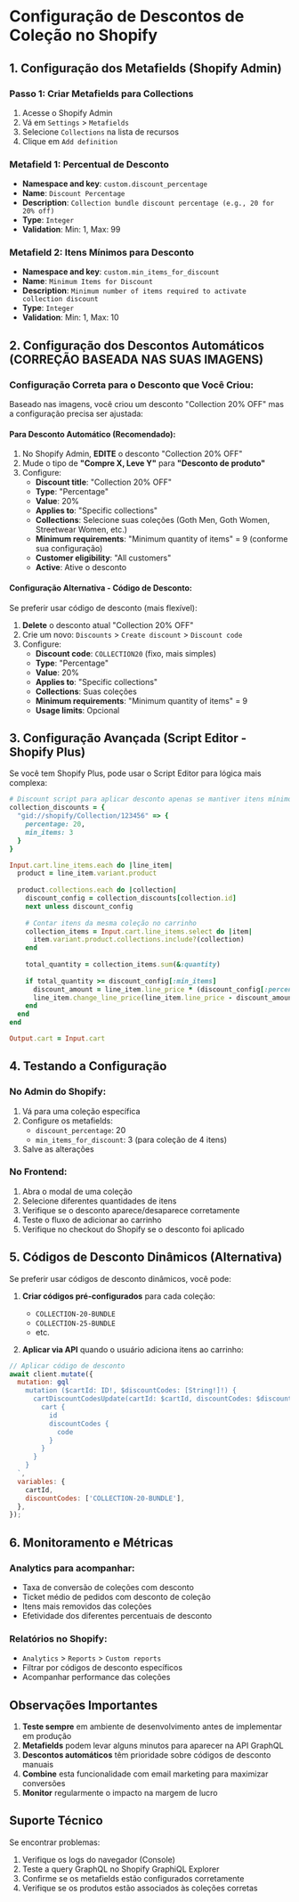 # Configuração de Descontos de Coleção no Shopify

## 1. Configuração dos Metafields (Shopify Admin)

### Passo 1: Criar Metafields para Collections
1. Acesse o Shopify Admin
2. Vá em `Settings` > `Metafields`
3. Selecione `Collections` na lista de recursos
4. Clique em `Add definition`

### Metafield 1: Percentual de Desconto
- **Namespace and key**: `custom.discount_percentage`
- **Name**: `Discount Percentage`
- **Description**: `Collection bundle discount percentage (e.g., 20 for 20% off)`
- **Type**: `Integer`
- **Validation**: Min: 1, Max: 99

### Metafield 2: Itens Mínimos para Desconto
- **Namespace and key**: `custom.min_items_for_discount`
- **Name**: `Minimum Items for Discount`
- **Description**: `Minimum number of items required to activate collection discount`
- **Type**: `Integer`
- **Validation**: Min: 1, Max: 10

## 2. Configuração dos Descontos Automáticos (CORREÇÃO BASEADA NAS SUAS IMAGENS)

### Configuração Correta para o Desconto que Você Criou:

Baseado nas imagens, você criou um desconto "Collection 20% OFF" mas a configuração precisa ser ajustada:

#### Para Desconto Automático (Recomendado):
1. No Shopify Admin, **EDITE** o desconto "Collection 20% OFF"
2. Mude o tipo de **"Compre X, Leve Y"** para **"Desconto de produto"**
3. Configure:
   - **Discount title**: "Collection 20% OFF"
   - **Type**: "Percentage" 
   - **Value**: 20%
   - **Applies to**: "Specific collections"
   - **Collections**: Selecione suas coleções (Goth Men, Goth Women, Streetwear Women, etc.)
   - **Minimum requirements**: "Minimum quantity of items" = 9 (conforme sua configuração)
   - **Customer eligibility**: "All customers"
   - **Active**: Ative o desconto

#### Configuração Alternativa - Código de Desconto:
Se preferir usar código de desconto (mais flexível):
1. **Delete** o desconto atual "Collection 20% OFF"
2. Crie um novo: `Discounts` > `Create discount` > `Discount code`
3. Configure:
   - **Discount code**: `COLLECTION20` (fixo, mais simples)
   - **Type**: "Percentage"
   - **Value**: 20%
   - **Applies to**: "Specific collections"
   - **Collections**: Suas coleções
   - **Minimum requirements**: "Minimum quantity of items" = 9
   - **Usage limits**: Opcional

## 3. Configuração Avançada (Script Editor - Shopify Plus)

Se você tem Shopify Plus, pode usar o Script Editor para lógica mais complexa:

```ruby
# Discount script para aplicar desconto apenas se mantiver itens mínimos
collection_discounts = {
  "gid://shopify/Collection/123456" => {
    percentage: 20,
    min_items: 3
  }
}

Input.cart.line_items.each do |line_item|
  product = line_item.variant.product
  
  product.collections.each do |collection|
    discount_config = collection_discounts[collection.id]
    next unless discount_config
    
    # Contar itens da mesma coleção no carrinho
    collection_items = Input.cart.line_items.select do |item|
      item.variant.product.collections.include?(collection)
    end
    
    total_quantity = collection_items.sum(&:quantity)
    
    if total_quantity >= discount_config[:min_items]
      discount_amount = line_item.line_price * (discount_config[:percentage] / 100.0)
      line_item.change_line_price(line_item.line_price - discount_amount, message: "Collection Bundle #{discount_config[:percentage]}% OFF")
    end
  end
end

Output.cart = Input.cart
```

## 4. Testando a Configuração

### No Admin do Shopify:
1. Vá para uma coleção específica
2. Configure os metafields:
   - `discount_percentage`: 20
   - `min_items_for_discount`: 3 (para coleção de 4 itens)
3. Salve as alterações

### No Frontend:
1. Abra o modal de uma coleção
2. Selecione diferentes quantidades de itens
3. Verifique se o desconto aparece/desaparece corretamente
4. Teste o fluxo de adicionar ao carrinho
5. Verifique no checkout do Shopify se o desconto foi aplicado

## 5. Códigos de Desconto Dinâmicos (Alternativa)

Se preferir usar códigos de desconto dinâmicos, você pode:

1. **Criar códigos pré-configurados** para cada coleção:
   - `COLLECTION-20-BUNDLE`
   - `COLLECTION-25-BUNDLE`
   - etc.

2. **Aplicar via API** quando o usuário adiciona itens ao carrinho:
```javascript
// Aplicar código de desconto
await client.mutate({
  mutation: gql`
    mutation ($cartId: ID!, $discountCodes: [String!]!) {
      cartDiscountCodesUpdate(cartId: $cartId, discountCodes: $discountCodes) {
        cart {
          id
          discountCodes {
            code
          }
        }
      }
    }
  `,
  variables: {
    cartId,
    discountCodes: ['COLLECTION-20-BUNDLE'],
  },
});
```

## 6. Monitoramento e Métricas

### Analytics para acompanhar:
- Taxa de conversão de coleções com desconto
- Ticket médio de pedidos com desconto de coleção
- Itens mais removidos das coleções
- Efetividade dos diferentes percentuais de desconto

### Relatórios no Shopify:
- `Analytics` > `Reports` > `Custom reports`
- Filtrar por códigos de desconto específicos
- Acompanhar performance das coleções

## Observações Importantes

1. **Teste sempre** em ambiente de desenvolvimento antes de implementar em produção
2. **Metafields** podem levar alguns minutos para aparecer na API GraphQL
3. **Descontos automáticos** têm prioridade sobre códigos de desconto manuais
4. **Combine** esta funcionalidade com email marketing para maximizar conversões
5. **Monitor** regularmente o impacto na margem de lucro

## Suporte Técnico

Se encontrar problemas:
1. Verifique os logs do navegador (Console)
2. Teste a query GraphQL no Shopify GraphiQL Explorer
3. Confirme se os metafields estão configurados corretamente
4. Verifique se os produtos estão associados às coleções corretas

